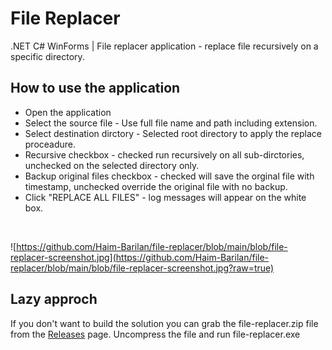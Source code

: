 # File Replacer
.NET C# WinForms | File replacer application - replace file recursively on a specific directory. 

## How to use the application
- Open the application
- Select the source file - Use full file name and path including extension.
- Select destination dirctory - Selected root directory to apply the replace proceadure.
- Recursive checkbox - checked run recursively on all sub-dirctories, unchecked on the selected directory only.
- Backup original files checkbox - checked will save the orginal file with timestamp, unchecked override the original file with no backup.
- Click "REPLACE ALL FILES" - log messages will appear on the white box.


<br/>

![https://github.com/Haim-Barilan/file-replacer/blob/main/blob/file-replacer-screenshot.jpg](https://github.com/Haim-Barilan/file-replacer/blob/main/blob/file-replacer-screenshot.jpg?raw=true)


## Lazy approch
If you don't want to build the solution you can grab the file-replacer.zip file from the [Releases](https://github.com/Haim-Barilan/file-replacer/releases) page. Uncompress the file and run file-replacer.exe
